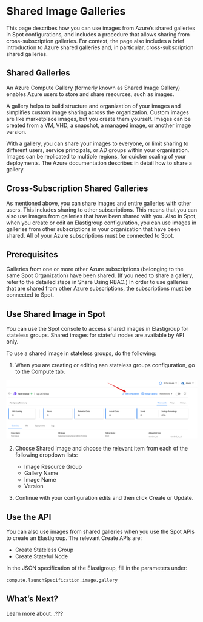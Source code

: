 # Shared Image Galleries

This page describes how you can use images from Azure’s shared galleries in Spot configurations, and includes a procedure that allows sharing from cross-subscription galleries. For context, the page also includes a brief introduction to Azure shared galleries and, in particular, cross-subscription shared galleries.

## Shared Galleries

An Azure Compute Gallery (formerly known as Shared Image Gallery) enables Azure users to store and share resources, such as images.  

A gallery helps to build structure and organization of your images and simplifies custom image sharing across the organization. Custom images are like marketplace images, but you create them yourself. Images can be created from a VM, VHD, a snapshot, a managed image, or another image version.

With a gallery, you can share your images to everyone, or limit sharing to different users, service principals, or AD groups within your organization. Images can be replicated to multiple regions, for quicker scaling of your deployments. The Azure documentation describes in detail how to share a gallery.

## Cross-Subscription Shared Galleries

As mentioned above, you can share images and entire galleries with other users. This includes sharing to other subscriptions. This means that you can also use images from galleries that have been shared with you. Also in Spot, when you create or edit an Elastigroup configuration, you can use images in galleries from other subscriptions in your organization that have been shared. All of your Azure subscriptions must be connected to Spot.

## Prerequisites

Galleries from one or more other Azure subscriptions (belonging to the same Spot Organization) have been shared. (If you need to share a gallery, refer to the detailed steps in Share Using RBAC.)
In order to use galleries that are shared from other Azure subscriptions, the subscriptions must be connected to Spot.

## Use Shared Image in Spot

You can use the Spot console to access shared images in Elastigroup for stateless groups. Shared images for stateful nodes are available by API only.

To use a shared image in stateless groups, do the following:
1. When you are creating or editing aan stateless groups configuration, go to the Compute tab.

<img src="/elastigroup/_media/azure-shutdown-script-01.png" />

2. Choose Shared Image and choose the relevant item from each of the following dropdown lists:
   - Image Resource Group
   - Gallery Name
   - Image Name
   - Version



3. Continue with your configuration edits and then click Create or Update.

## Use the API

You can also use images from shared galleries when you use the Spot APIs to create an Elastigroup. The relevant Create APIs are:
- Create Stateless Group
- Create Stateful Node

In the JSON specification of the Elastigroup, fill in the parameters under:

`compute.launchSpecification.image.gallery`

## What’s Next?

Learn more about…???
